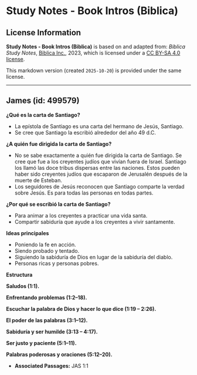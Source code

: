 # Study Notes - Book Intros (Biblica)

## License Information

**Study Notes - Book Intros (Biblica)** is based on and adapted from: _Biblica Study Notes_, [Biblica Inc.](https://www.biblica.com/), 2023, which is licensed under a [CC BY-SA 4.0 license](https://creativecommons.org/licenses/by-sa/4.0/legalcode.en).

This markdown version (created `2025-10-20`) is provided under the same license.



--------------------------------

## James (id: 499579)

**¿Qué es la carta de Santiago?**

* La epístola de Santiago es una carta del hermano de Jesús, Santiago.
* Se cree que Santiago la escribió alrededor del año 49 d.C.

**¿A quién fue dirigida la carta de Santiago?**

* No se sabe exactamente a quién fue dirigida la carta de Santiago. Se cree que fue a los creyentes judíos que vivían fuera de Israel. Santiago los llamó las doce tribus dispersas entre las naciones. Estos pueden haber sido creyentes judíos que escaparon de Jerusalén después de la muerte de Esteban.
* Los seguidores de Jesús reconocen que Santiago comparte la verdad sobre Jesús. Es para todas las personas en todas partes.

**¿Por qué se escribió la carta de Santiago?**

* Para animar a los creyentes a practicar una vida santa.
* Compartir sabiduría que ayude a los creyentes a vivir santamente.

**Ideas principales**

* Poniendo la fe en acción.
* Siendo probado y tentado.
* Siguiendo la sabiduría de Dios en lugar de la sabiduría del diablo.
* Personas ricas y personas pobres.

**Estructura**

**Saludos (1:1\).**

**Enfrentando problemas (1:2–18\).**

**Escuchar la palabra de Dios y hacer lo que dice (1:19 – 2:26\).**

**El poder de las palabras (3:1–12\).**

**Sabiduría y ser humilde (3:13 – 4:17\).**

**Ser justo y paciente (5:1–11\).**

**Palabras poderosas y oraciones (5:12–20\).**

* **Associated Passages:** JAS 1:1

